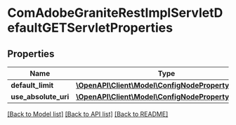 # ComAdobeGraniteRestImplServletDefaultGETServletProperties

## Properties
Name | Type | Description | Notes
------------ | ------------- | ------------- | -------------
**default_limit** | [**\OpenAPI\Client\Model\ConfigNodePropertyInteger**](ConfigNodePropertyInteger.md) |  | [optional] 
**use_absolute_uri** | [**\OpenAPI\Client\Model\ConfigNodePropertyBoolean**](ConfigNodePropertyBoolean.md) |  | [optional] 

[[Back to Model list]](../README.md#documentation-for-models) [[Back to API list]](../README.md#documentation-for-api-endpoints) [[Back to README]](../README.md)


